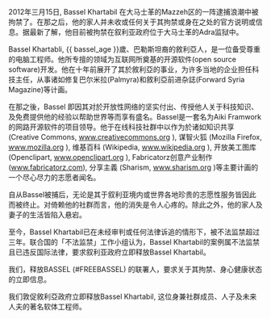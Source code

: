 2012年三月15日, Bassel Khartabil 在大马士革的Mazzeh区的一阵逮捕浪潮中被拘禁了。在那之后，他的家人并未收或任何关于其拘禁或身在之处的官方说明或信息。据最新了解，他目前被拘禁在叙利亚政府位于大马士革的Adra监狱中。

Bassel Khartabli, {{ bassel_age }}歲、巴勒斯坦裔的敘利亞人，是一位备受尊重的电脑工程师。他所专擅的领域为互联网所奠基的开源软件(open source software)开发。他在十年前展开了其於敘利亞的事业，为许多当地的企业担任科技主任，从事诸如修复巴尔米拉(Palmyra)和敘利亞前进杂誌(Forward Syria Magazine)等计画。

在那之後，Bassel 即因其对於开放性网络的坚实付出、传授他人关于科技知识、及免费提供他的经验以帮助世界等而享有盛名。Bassel是一套名为Aiki Framwork的网路开源软件的项目领导。他于在线科技社群中以作为於诸如知识共享 (Creative Commons, www.creativecommons.org ), 谋智火狐 (Mozilla Firefox, www.mozilla.org ), 维基百科 (Wikipedia, www.wikipedia.org ), 开放美工图库 (Openclipart, www.openclipart.org ), Fabricatorz创意产业制作(www.fabricatorz.com), 分享主義 (Sharism, www.sharism.org )等主要计画的一个尽心尽力的志愿者闻名。

自从Bassel被捕后，无论是其于叙利亚境内或世界各地珍贵的志愿性服务皆因此而被终止。对倚赖他的社群而言，他的消失是令人心疼的。除此之外，他的家人及妻子的生活皆陷入悬宕。

至今，Bassel Khartabil已在未经审判或任何法律诉追的情形下，被不法监禁超过三年。联合国的「不法监禁」工作小组认为，Bassel Khartabil的案例属不法监禁且已违反国际法律，要求叙利亚政府立即释放Bassel Khartabil。

我们，释放BASSEL (#FREEBASSEL) 的联署人，要求关于其拘禁、身心健康状态的立即信息。

我们敦促敘利亞政府立即释放Bassel Khartabil, 这位身兼社群成员、人子及未来人夫的著名软体工程师。
